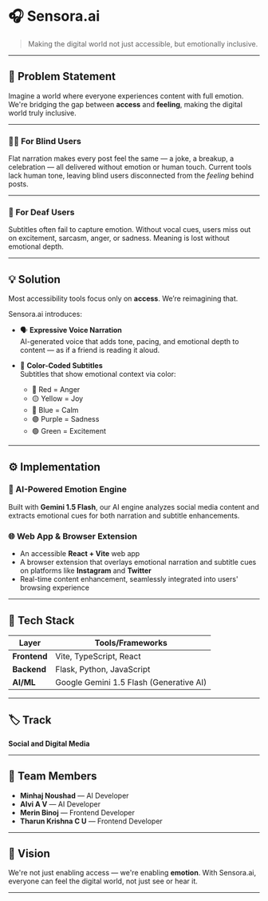 # 🎧 Sensora.ai

> Making the digital world not just accessible, but emotionally inclusive.

---

## 🧠 Problem Statement

Imagine a world where everyone experiences content with full emotion. We're bridging the gap between **access** and **feeling**, making the digital world truly inclusive.

---

### 👨‍🦯 For Blind Users
Flat narration makes every post feel the same — a joke, a breakup, a celebration — all delivered without emotion or human touch. Current tools lack human tone, leaving blind users disconnected from the *feeling* behind posts.

---

### 🧏 For Deaf Users
Subtitles often fail to capture emotion. Without vocal cues, users miss out on excitement, sarcasm, anger, or sadness. Meaning is lost without emotional depth.

---

## 💡 Solution

Most accessibility tools focus only on **access**. We’re reimagining that.

Sensora.ai introduces:

- 🗣️ **Expressive Voice Narration**  
  AI-generated voice that adds tone, pacing, and emotional depth to content — as if a friend is reading it aloud.

- 🌈 **Color-Coded Subtitles**  
  Subtitles that show emotional context via color:
  - 🔴 Red = Anger  
  - 🟡 Yellow = Joy  
  - 🔵 Blue = Calm  
  - 🟣 Purple = Sadness  
  - 🟢 Green = Excitement  

---

## ⚙️ Implementation

### 🤖 AI-Powered Emotion Engine
Built with **Gemini 1.5 Flash**, our AI engine analyzes social media content and extracts emotional cues for both narration and subtitle enhancements.

### 🌐 Web App & Browser Extension
- An accessible **React + Vite** web app
- A browser extension that overlays emotional narration and subtitle cues on platforms like **Instagram** and **Twitter**
- Real-time content enhancement, seamlessly integrated into users' browsing experience

---

## 🧰 Tech Stack

| Layer        | Tools/Frameworks                         |
|--------------|------------------------------------------|
| **Frontend** | Vite, TypeScript, React                  |
| **Backend**  | Flask, Python, JavaScript                |
| **AI/ML**    | Google Gemini 1.5 Flash (Generative AI)  |

---

## 🏷️ Track
**Social and Digital Media**

---

## 👥 Team Members

- **Minhaj Noushad** — AI Developer  
- **Alvi A V** — AI Developer  
- **Merin Binoj** — Frontend Developer  
- **Tharun Krishna C U** — Frontend Developer  

---

## 🚀 Vision
We're not just enabling access — we're enabling **emotion**. With Sensora.ai, everyone can feel the digital world, not just see or hear it.

---

